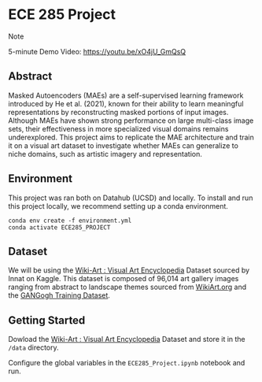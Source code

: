 # ECE 285 Project

> [!NOTE]  
> 5-minute Demo Video: https://youtu.be/xO4jU_GmQsQ

## Abstract

Masked Autoencoders (MAEs) are a self-supervised learning framework introduced by He et al. (2021), known for their ability to learn meaningful representations by reconstructing masked portions of input images. Although MAEs have shown strong performance on large multi-class image sets, their effectiveness in more specialized visual domains remains underexplored. This project aims to replicate the MAE architecture and train it on a visual art dataset to investigate whether MAEs can generalize to niche domains, such as artistic imagery and representation.

## Environment

This project was ran both on Datahub (UCSD) and locally. To install and run this project locally, we recommend setting up a conda environment.

```
conda env create -f environment.yml
conda activate ECE285_PROJECT
```

## Dataset

We will be using the [Wiki-Art : Visual Art Encyclopedia](https://www.kaggle.com/datasets/ipythonx/wikiart-gangogh-creating-art-gan) Dataset sourced by Innat on Kaggle. This dataset is composed of 96,014 art gallery images ranging from abstract to landscape themes sourced from [WikiArt.org](WikiArt.org) and the [GANGogh Training Dataset](https://academictorrents.com/details/1d154cde2fab9ec8039becd03d9bb877614d351b).

## Getting Started

Dowload the [Wiki-Art : Visual Art Encyclopedia](https://www.kaggle.com/datasets/ipythonx/wikiart-gangogh-creating-art-gan) Dataset and store it in the `/data` directory.

Configure the global variables in the `ECE285_Project.ipynb` notebook and run.
